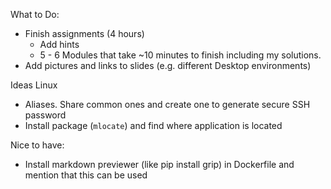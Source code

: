What to Do:

* Finish assignments (4 hours)
  * Add hints
  * 5 - 6 Modules that take ~10 minutes to finish including my solutions.
* Add pictures and links to slides (e.g. different Desktop environments)



Ideas Linux

- Aliases. Share common ones and create one to generate secure SSH password
- Install package (`mlocate`) and find where application is located





Nice to have:

* Install markdown previewer (like pip install grip) in Dockerfile and mention that this can be used